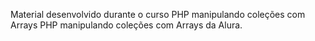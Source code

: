 Material desenvolvido durante o curso PHP manipulando coleções com Arrays PHP manipulando coleções com Arrays da Alura.
